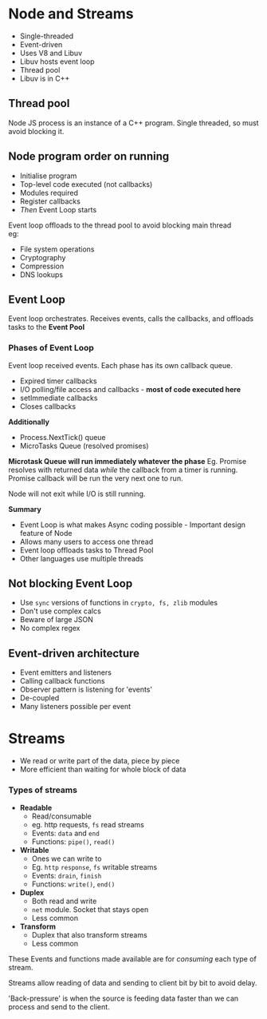 # Node and Streams

- Single-threaded
- Event-driven
- Uses V8 and Libuv
- Libuv hosts event loop
- Thread pool
- Libuv is in C++

## Thread pool

Node JS process is an instance of a C++ program.
Single threaded, so must avoid blocking it.

## Node program order on running

- Initialise program
- Top-level code executed (not callbacks)
- Modules required
- Register callbacks
- _Then_ Event Loop starts

Event loop offloads to the thread pool to avoid blocking main thread  
eg:

- File system operations
- Cryptography
- Compression
- DNS lookups

## Event Loop

Event loop orchestrates. Receives events, calls the callbacks, and offloads tasks to the **Event Pool**

### Phases of Event Loop

Event loop received events.
Each phase has its own callback queue.

- Expired timer callbacks
- I/O polling/file access and callbacks - **most of code executed here**
- setImmediate callbacks
- Closes callbacks

**Additionally**

- Process.NextTick() queue
- MicroTasks Queue (resolved promises)

**Microtask Queue will run immediately whatever the phase**
Eg. Promise resolves with returned data _while_ the callback from a timer is running.
Promise callback will be run the very next one to run.

Node will not exit while I/O is still running.

**Summary**

- Event Loop is what makes Async coding possible - Important design feature of Node
- Allows many users to access one thread
- Event loop offloads tasks to Thread Pool
- Other languages use multiple threads

## Not blocking Event Loop

- Use `sync` versions of functions in `crypto, fs, zlib` modules
- Don't use complex calcs
- Beware of large JSON
- No complex regex

## Event-driven architecture

- Event emitters and listeners
- Calling callback functions
- Observer pattern is listening for 'events'
- De-coupled
- Many listeners possible per event

# Streams

- We read or write part of the data, piece by piece
- More efficient than waiting for whole block of data

### Types of streams

- **Readable**
  - Read/consumable
  - eg. http requests, `fs` read streams
  - Events: `data` and `end`
  - Functions: `pipe()`, `read()`
- **Writable**
  - Ones we can write to
  - Eg. `http` `response`, `fs` writable streams
  - Events: `drain`, `finish`
  - Functions: `write()`, `end()`
- **Duplex**
  - Both read and write
  - `net` module. Socket that stays open
  - Less common
- **Transform**
  - Duplex that also transform streams
  - Less common

These Events and functions made available are for *consuming* each type of stream.

Streams allow reading of data and sending to client bit by bit to avoid delay.

'Back-pressure' is when the source is feeding data faster than we can process and send to the client.

